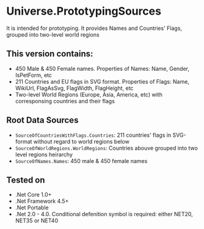 # Universe.PrototypingSources 
It is intended for prototyping. It provides Names and Countries' Flags, grouped into two-level world regions

## This version contains:
 * 450 Male &amp; 450 Female names. Properties of Names: Name, Gender, IsPetForm, etc
 * 211 Countries and EU flags in SVG format. Properties of Flags: Name, WikiUrl, FlagAsSvg, FlagWidth, FlagHeight, etc
 * Two-level World Regions (Europe, Asia, America, etc) with corresponsing countries and their flags

## Root Data Sources
* `SourceOfCountriesWithFlags.Countries`: 211 countries' flags in SVG-format without regard to world regions below
* `SourceOfWorldRegions.WorldRegions`: Countries abouve grouped into two level regions heirarchy
* `SourceOfNames.Names`: 450 male & 450 female names

## Tested on
* .Net Core 1.0+
* .Net Framework 4.5+
* .Net Portable
* .Net 2.0 - 4.0. Conditional defenition symbol is required: either NET20, NET35 or NET40

